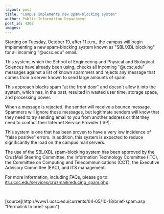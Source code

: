 ```yaml
---
layout: post
title: "Campus implements new spam-blocking system"
author: Public Information Department
post_id: 4262
images:
---
```


<a name="content" id="content"></a>
<p>
  Starting on Tuesday, October 19, after 11 p.m., the campus will begin implementing a new spam-blocking system known as "SBL/XBL blocking" for all incoming "@ucsc.edu" email.
</p>
<p>
  This system, which the School of Engineering and Physical and Biological Sciences have already been using, checks all incoming "@ucsc.edu" messages against a list of known spammers and rejects any message that comes from a server known to send large amounts of spam.
</p>
<p>
  This approach blocks spam "at the front door" and doesn't allow it into the system, which has, in the past, resulted in wasted user time, storage space, and processing power.
</p>
<p>
  When a message is rejected, the sender will receive a bounce message. Spammers will ignore these messages, but legitimate senders will know that they need to try sending email to you from another address or that they need to contact their Internet Service Provider (ISP).
</p>
<p>
  This system is one that has been proven to have a very low incidence of "false positive" errors. In addition, this system is expected to reduce significantly the load on the campus mail servers.
</p>
<p>
  The use of the SBL/XBL spam-blocking system has been approved by the CruzMail Steering Committee, the Information Technology Committee (ITC), the Committee on Computing and Telecommunications (CCT), the Executive Advisory Committee (EAC), and ITS management.
</p>
<p>
  For more information, including FAQs, please go to:<br>
  <a href="http://its.ucsc.edu/services/cruzmail/reducing_spam.php">its.ucsc.edu/services/cruzmail/reducing_spam.php</a>.
</p><br>
<form>

</form>
<p>

</p>
[source](http://www1.ucsc.edu/currents/04-05/10-18/brief-spam.asp "Permalink to brief-spam")
